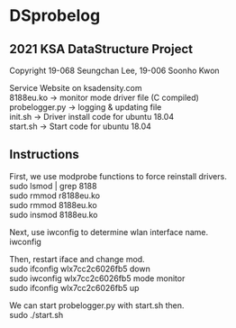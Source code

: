 # DSprobelog
## 2021 KSA DataStructure Project
Copyright 19-068 Seungchan Lee, 19-006 Soonho Kwon  

Service Website on ksadensity.com  
8188eu.ko -> monitor mode driver file (C compiled)  
probelogger.py -> logging & updating file  
init.sh -> Driver install code for ubuntu 18.04  
start.sh -> Start code for ubuntu 18.04

## Instructions
First, we use modprobe functions to force reinstall drivers.  
sudo lsmod | grep 8188  
sudo rmmod r8188eu.ko  
sudo rmmod 8188eu.ko  
sudo insmod 8188eu.ko  

Next, use iwconfig to determine wlan interface name.  
iwconfig

Then, restart iface and change mod.  
sudo ifconfig wlx7cc2c6026fb5 down  
sudo iwconfig wlx7cc2c6026fb5 mode monitor  
sudo ifconfig wlx7cc2c6026fb5 up  

We can start probelogger.py with start.sh then.  
sudo ./start.sh  